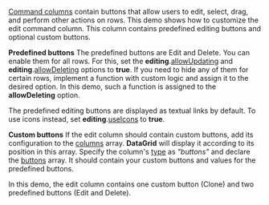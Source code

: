 [Command columns](/Documentation/Guide/Widgets/DataGrid/Columns/Column_Types/Command_Columns/) contain buttons that allow users to edit, select, drag, and perform other actions on rows. This demo shows how to customize the edit command column. This column contains predefined editing buttons and optional custom buttons.

**Predefined buttons**
The predefined buttons are Edit and Delete. You can enable them for all rows. For this, set the **editing**.[allowUpdating](/Documentation/ApiReference/UI_Widgets/dxDataGrid/Configuration/editing/#allowUpdating) and **editing**.[allowDeleting](/Documentation/ApiReference/UI_Widgets/dxDataGrid/Configuration/editing/#allowDeleting) options to **true**. If you need to hide any of them for certain rows, implement a function with custom logic and assign it to the desired option. In this demo, such a function is assigned to the **allowDeleting** option.

The predefined editing buttons are displayed as textual links by default. To use icons instead, set **editing**.[useIcons](/Documentation/ApiReference/UI_Widgets/dxDataGrid/Configuration/editing/#useIcons) to **true**.

**Custom buttons**
If the edit column should contain custom buttons, add its configuration to the [columns](/Documentation/ApiReference/UI_Widgets/dxDataGrid/Configuration/columns/) array. **DataGrid** will display it according to its position in this array. Specify the column's [type](/Documentation/ApiReference/UI_Widgets/dxDataGrid/Configuration/columns/#type) as *"buttons"* and declare the [buttons](/Documentation/ApiReference/UI_Widgets/dxDataGrid/Configuration/columns/buttons/) array. It should contain your custom buttons and values for the predefined buttons.

In this demo, the edit column contains one custom button (Clone) and two predefined buttons (Edit and Delete).
